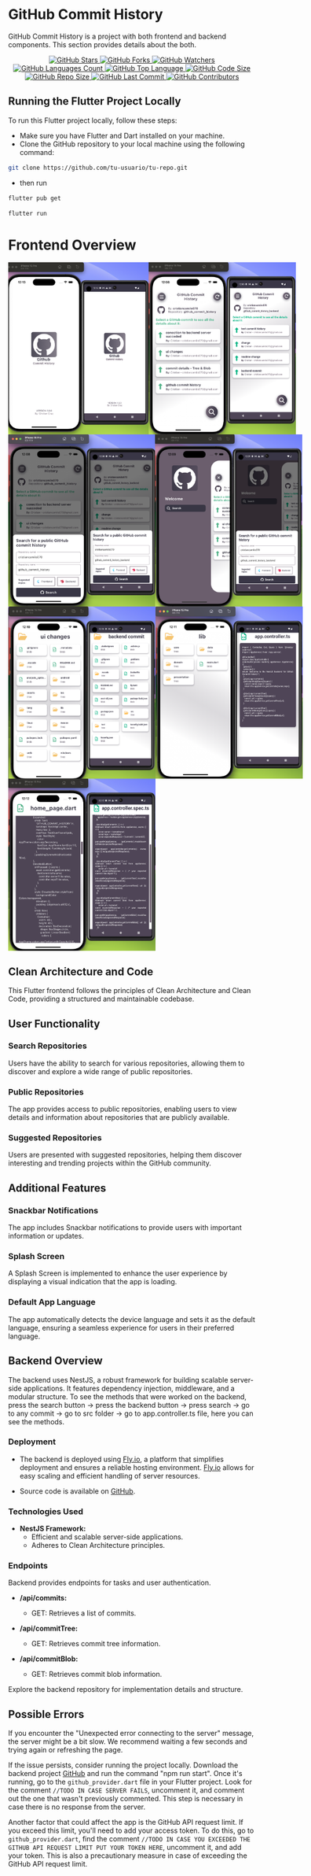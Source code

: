 # GitHub Commit History

GitHub Commit History is a project with both frontend and backend components. This section provides details about the both.

<p align="center">
  <a href="https://github.com/cristiancamilo070/github_commit_history" target="_blank">
    <img src="https://img.shields.io/github/stars/cristiancamilo070/github_commit_history.svg?style=social" alt="GitHub Stars" />
  </a>
  <a href="https://github.com/cristiancamilo070/github_commit_history" target="_blank">
    <img src="https://img.shields.io/github/forks/cristiancamilo070/github_commit_history.svg?style=social" alt="GitHub Forks" />
  </a>
  <a href="https://github.com/cristiancamilo070/github_commit_history" target="_blank">
    <img src="https://img.shields.io/github/watchers/cristiancamilo070/github_commit_history.svg?style=social" alt="GitHub Watchers" />
  </a>
  <a href="https://github.com/cristiancamilo070/github_commit_history" target="_blank">
    <img src="https://img.shields.io/github/languages/count/cristiancamilo070/github_commit_history.svg" alt="GitHub Languages Count" />
  </a>
  <a href="https://github.com/cristiancamilo070/github_commit_history" target="_blank">
    <img src="https://img.shields.io/github/languages/top/cristiancamilo070/github_commit_history.svg" alt="GitHub Top Language" />
  </a>
  <a href="https://github.com/cristiancamilo070/github_commit_history" target="_blank">
    <img src="https://img.shields.io/github/languages/code-size/cristiancamilo070/github_commit_history.svg" alt="GitHub Code Size" />
  </a>
  <a href="https://github.com/cristiancamilo070/github_commit_history" target="_blank">
    <img src="https://img.shields.io/github/repo-size/cristiancamilo070/github_commit_history.svg" alt="GitHub Repo Size" />
  </a>
  <a href="https://github.com/cristiancamilo070/github_commit_history" target="_blank">
    <img src="https://img.shields.io/github/last-commit/cristiancamilo070/github_commit_history.svg" alt="GitHub Last Commit" />
  </a>
  <a href="https://github.com/cristiancamilo070/github_commit_history" target="_blank">
    <img src="https://img.shields.io/github/contributors/cristiancamilo070/github_commit_history.svg" alt="GitHub Contributors" />
  </a>

</p>

## Running the Flutter Project Locally

To run this Flutter project locally, follow these steps:

- Make sure you have Flutter and Dart installed on your machine.
- Clone the GitHub repository to your local machine using the following command:

```bash
git clone https://github.com/tu-usuario/tu-repo.git
```

- then run

```bash
flutter pub get
```

```bash
flutter run
```

# Frontend Overview

<div style="display: flex; justify-content: space-between;">
  <img src="assets/screenshots/0.png" alt="Screenshot 1" width="300" height="350">
  <img src="assets/screenshots/1.png" alt="Screenshot 2" width="300" height="350">
</div>
<div style="display: flex; justify-content: space-between;">
  <img src="assets/screenshots/2.png" alt="Screenshot 1" width="300" height="350">
  <img src="assets/screenshots/3.png" alt="Screenshot 2" width="300" height="350">
</div>
<div style="display: flex; justify-content: space-between;">
  <img src="assets/screenshots/4.png" alt="Screenshot 1" width="300" height="350">
  <img src="assets/screenshots/5.png" alt="Screenshot 2" width="300" height="350">
</div>
<div style="display: flex; justify-content: space-between;">
  <img src="assets/screenshots/6.png" alt="Screenshot 2" width="300" height="350">
</div>

## Clean Architecture and Code

This Flutter frontend follows the principles of Clean Architecture and Clean Code, providing a structured and maintainable codebase.

## User Functionality

### Search Repositories

Users have the ability to search for various repositories, allowing them to discover and explore a wide range of public repositories.

### Public Repositories

The app provides access to public repositories, enabling users to view details and information about repositories that are publicly available.

### Suggested Repositories

Users are presented with suggested repositories, helping them discover interesting and trending projects within the GitHub community.

## Additional Features

### Snackbar Notifications

The app includes Snackbar notifications to provide users with important information or updates.

### Splash Screen

A Splash Screen is implemented to enhance the user experience by displaying a visual indication that the app is loading.

### Default App Language

The app automatically detects the device language and sets it as the default language, ensuring a seamless experience for users in their preferred language.

## Backend Overview

The backend uses NestJS, a robust framework for building scalable server-side applications. It features dependency injection, middleware, and a modular structure.
To see the methods that were worked on the backend, press the search button -> press the backend button -> press search -> go to any commit -> go to src folder -> go to app.controller.ts file, here you can see the methods.

### Deployment

- The backend is deployed using [Fly.io](https://github-commit-history-backend.fly.dev/), a platform that simplifies deployment and ensures a reliable hosting environment. [Fly.io](https://github-commit-history-backend.fly.dev/) allows for easy scaling and efficient handling of server resources.

- Source code is available on [GitHub](https://github.com/cristiancamilo070/github_commit_history_backend).

### Technologies Used

- **NestJS Framework:**
  - Efficient and scalable server-side applications.
  - Adheres to Clean Architecture principles.

### Endpoints

Backend provides endpoints for tasks and user authentication.

- **/api/commits:**

  - GET: Retrieves a list of commits.

- **/api/commitTree:**

  - GET: Retrieves commit tree information.

- **/api/commitBlob:**
  - GET: Retrieves commit blob information.

Explore the backend repository for implementation details and structure.

## Possible Errors

If you encounter the "Unexpected error connecting to the server" message, the server might be a bit slow. We recommend waiting a few seconds and trying again or refreshing the page.

If the issue persists, consider running the project locally. Download the backend project [GitHub](https://github.com/cristiancamilo070/github_commit_history_backend) and run the command "npm run start". Once it's running, go to the `github_provider.dart` file in your Flutter project. Look for the comment `//TODO IN CASE SERVER FAILS`, uncomment it, and comment out the one that wasn't previously commented. This step is necessary in case there is no response from the server.

Another factor that could affect the app is the GitHub API request limit. If you exceed this limit, you'll need to add your access token. To do this, go to `github_provider.dart`, find the comment `//TODO IN CASE YOU EXCEEDED THE GITHUB API REQUEST LIMIT PUT YOUR TOKEN HERE`, uncomment it, and add your token. This is also a precautionary measure in case of exceeding the GitHub API request limit.
